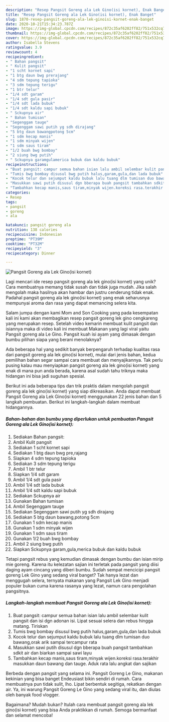 ```yaml
---
description: "Resep Pangsit Goreng ala Lek Gino(isi kornet), Enak Banget"
title: "Resep Pangsit Goreng ala Lek Gino(isi kornet), Enak Banget"
slug: 1870-resep-pangsit-goreng-ala-lek-ginoisi-kornet-enak-banget
date: 2020-10-21T15:34:23.787Z
image: https://img-global.cpcdn.com/recipes/872c35af6202ff82/751x532cq70/pangsit-goreng-ala-lek-ginoisi-kornet-foto-resep-utama.jpg
thumbnail: https://img-global.cpcdn.com/recipes/872c35af6202ff82/751x532cq70/pangsit-goreng-ala-lek-ginoisi-kornet-foto-resep-utama.jpg
cover: https://img-global.cpcdn.com/recipes/872c35af6202ff82/751x532cq70/pangsit-goreng-ala-lek-ginoisi-kornet-foto-resep-utama.jpg
author: Isabella Stevens
ratingvalue: 3.9
reviewcount: 4
recipeingredient:
- " Bahan pangsit"
- " Kulit pangsit"
- "1 scht kornet sapi"
- "1 btg daun bwg prerajang"
- "4 sdm tepung tapioka"
- "3 sdm tepung terigu"
- "1 btr telur"
- "1/4 sdt garam"
- "1/4 sdt gula pasir"
- "1/4 sdt lada bubuk"
- "1/4 sdt kaldu sapi bubuk"
- " Sckupnya air"
- " Bahan tumisan"
- "Segenggam tauge"
- "Segenggam sawi putih yg sdh dirajang"
- "5 btg daun bawangpotong 5cm"
- "1 sdm kecap manis"
- "1 sdm minyak wijen"
- "1 sdm saus tiram"
- "1/2 buah bwg bombay"
- "2 siung bwg putih"
- " Sckupnya garamgulamerica bubuk dan kaldu bubuk"
recipeinstructions:
- "Buat pangsit: campur semua bahan isian lalu ambil selembar kulit pangsit dan isi dgn adonan isi. Lipat sesuai selera dan rebus hingga matang. Tiriskan"
- "Tumis bwg bombay disusul bwg putih halus,garam,gula,dan lada bubuk"
- "Kocok telur dan sejumput kaldu bubuk lalu tuang dlm tumisan duo bawang,orak arik sampai tercampur rata"
- "Masukkan sawi putih disusul dgn bberapa buah pangsit tambahkan sdkit air dan biarkan sampai sawi layu"
- "Tambahkan kecap manis,saus tiram,minyak wijen.koreksi rasa.terakhir masukkan daun bawang dan tauge. Aduk rata lalu angkat dan sajikan"
categories:
- Resep
tags:
- pangsit
- goreng
- ala

katakunci: pangsit goreng ala 
nutrition: 138 calories
recipecuisine: Indonesian
preptime: "PT39M"
cooktime: "PT32M"
recipeyield: "3"
recipecategory: Dinner

---
```



![Pangsit Goreng ala Lek Gino(isi kornet)](https://img-global.cpcdn.com/recipes/872c35af6202ff82/751x532cq70/pangsit-goreng-ala-lek-ginoisi-kornet-foto-resep-utama.jpg)

Lagi mencari ide resep pangsit goreng ala lek gino(isi kornet) yang unik? Cara membuatnya memang tidak susah dan tidak juga mudah. Jika salah mengolah maka hasilnya akan hambar dan justru cenderung tidak enak. Padahal pangsit goreng ala lek gino(isi kornet) yang enak seharusnya mempunyai aroma dan rasa yang dapat memancing selera kita.

Salam jumpa dengan kami Mom and Son Cooking yang pada kesempatan kali ini kami akan membagikan resep pangsit goreng lek gino cengkareng yang merupakan resep. Setelah video kemarin membuat kulit pangsit dan isiannya maka di video kali ini membuat Makanan yang lagi viral yaitu Pangsit goreng ala Le Gino. Pangsit kuah isi ayam yang dimasak dengan bumbu pilihan siapa yang berani menolaknya?

Ada beberapa hal yang sedikit banyak berpengaruh terhadap kualitas rasa dari pangsit goreng ala lek gino(isi kornet), mulai dari jenis bahan, kedua pemilihan bahan segar sampai cara membuat dan menyajikannya. Tak perlu pusing kalau mau menyiapkan pangsit goreng ala lek gino(isi kornet) yang enak di mana pun anda berada, karena asal sudah tahu triknya maka hidangan ini bisa jadi suguhan spesial.


Berikut ini ada beberapa tips dan trik praktis dalam mengolah pangsit goreng ala lek gino(isi kornet) yang siap dikreasikan. Anda dapat membuat Pangsit Goreng ala Lek Gino(isi kornet) menggunakan 22 jenis bahan dan 5 langkah pembuatan. Berikut ini langkah-langkah dalam membuat hidangannya.

<!--inarticleads1-->

##### Bahan-bahan dan bumbu yang diperlukan untuk pembuatan Pangsit Goreng ala Lek Gino(isi kornet):

1. Sediakan  Bahan pangsit:
1. Ambil  Kulit pangsit
1. Sediakan 1 scht kornet sapi
1. Sediakan 1 btg daun bwg pre,rajang
1. Siapkan 4 sdm tepung tapioka
1. Sediakan 3 sdm tepung terigu
1. Ambil 1 btr telur
1. Siapkan 1/4 sdt garam
1. Ambil 1/4 sdt gula pasir
1. Ambil 1/4 sdt lada bubuk
1. Ambil 1/4 sdt kaldu sapi bubuk
1. Sediakan  Sckupnya air
1. Gunakan  Bahan tumisan
1. Ambil Segenggam tauge
1. Sediakan Segenggam sawi putih yg sdh dirajang
1. Sediakan 5 btg daun bawang,potong 5cm
1. Gunakan 1 sdm kecap manis
1. Gunakan 1 sdm minyak wijen
1. Gunakan 1 sdm saus tiram
1. Gunakan 1/2 buah bwg bombay
1. Ambil 2 siung bwg putih
1. Siapkan  Sckupnya garam,gula,merica bubuk dan kaldu bubuk


Tetapi pangsit rebus yang kemudian dimasak dengan bumbu dan isian mirip mie goreng. Karena itu kelezatan sajian ini terletak pada pangsit yang diisi daging ayam cincang yang diberi bumbu. Sudah sempat mencicipi pangsit goreng Lek Gino yang sedang viral banget? Tak hanya lezat dan menggugah selera, ternyata makanan yang Pangsit Lek Gino menjadi populer bukan cuma karena rasanya yang lezat, namun cara pengolahan pangsitnya. 

<!--inarticleads2-->

##### Langkah-langkah membuat Pangsit Goreng ala Lek Gino(isi kornet):

1. Buat pangsit: campur semua bahan isian lalu ambil selembar kulit pangsit dan isi dgn adonan isi. Lipat sesuai selera dan rebus hingga matang. Tiriskan
1. Tumis bwg bombay disusul bwg putih halus,garam,gula,dan lada bubuk
1. Kocok telur dan sejumput kaldu bubuk lalu tuang dlm tumisan duo bawang,orak arik sampai tercampur rata
1. Masukkan sawi putih disusul dgn bberapa buah pangsit tambahkan sdkit air dan biarkan sampai sawi layu
1. Tambahkan kecap manis,saus tiram,minyak wijen.koreksi rasa.terakhir masukkan daun bawang dan tauge. Aduk rata lalu angkat dan sajikan


Berbeda dengan pangsit yang selama ini. Pangsit Goreng Le Gino, makanan kekinian yang bisa banget Endeusiast bikin sendiri di rumah. Cara membuatnya pun tidak sulit, lho. Lipat berbentuk segitiga, rekatkan dengan air. Ya, ini warung Pangsit Goreng Le Gino yang sedang viral itu, dan diulas oleh banyak food vlogger. 

Bagaimana? Mudah bukan? Itulah cara membuat pangsit goreng ala lek gino(isi kornet) yang bisa Anda praktikkan di rumah. Semoga bermanfaat dan selamat mencoba!
